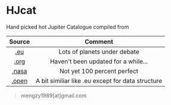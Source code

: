 # HJcat

Hand picked hot Jupiter Catalogue compiled from

| Source | Comment |
|:------:|:-------:|
|[.eu](http://exoplanets.eu/)         |   Lots of planets under debate      |
|[.org](http://exoplanets.org)        |   Haven't been updated for a while...      |
|[.nasa](http://exoplanetarchive.ipac.caltech.edu/)       |    Not yet 100 percent perfect     |
|[.open](http://openexoplanetcatalogue.com/)        |   A bit similiar like .eu except for data structure     |
    
> mengzy1989[at]gmail.com
